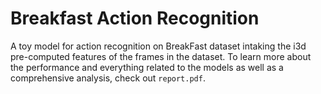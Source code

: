 # Breakfast Action Recognition

A toy model for action recognition on BreakFast dataset intaking the i3d pre-computed features of the frames in the dataset.
To learn more about the performance and everything related to the models as well as a comprehensive analysis, check out `report.pdf`.
